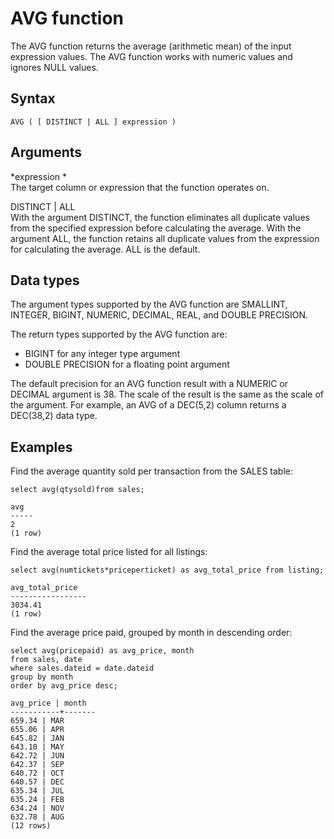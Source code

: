 # AVG function<a name="r_AVG"></a>

 The AVG function returns the average \(arithmetic mean\) of the input expression values\. The AVG function works with numeric values and ignores NULL values\.

## Syntax<a name="r_AVG-synopsis"></a>

```
AVG ( [ DISTINCT | ALL ] expression )
```

## Arguments<a name="r_AVG-arguments"></a>

 *expression *   
The target column or expression that the function operates on\.

DISTINCT \| ALL   
With the argument DISTINCT, the function eliminates all duplicate values from the specified expression before calculating the average\. With the argument ALL, the function retains all duplicate values from the expression for calculating the average\. ALL is the default\.

## Data types<a name="r_AVG-data-types"></a>

 The argument types supported by the AVG function are SMALLINT, INTEGER, BIGINT, NUMERIC, DECIMAL, REAL, and DOUBLE PRECISION\.

The return types supported by the AVG function are: 
+ BIGINT for any integer type argument
+ DOUBLE PRECISION for a floating point argument

The default precision for an AVG function result with a NUMERIC or DECIMAL argument is 38\. The scale of the result is the same as the scale of the argument\. For example, an AVG of a DEC\(5,2\) column returns a DEC\(38,2\) data type\.

## Examples<a name="r_AVG-examples"></a>

Find the average quantity sold per transaction from the SALES table: 

```
select avg(qtysold)from sales;

avg
-----
2
(1 row)
```

Find the average total price listed for all listings: 

```
select avg(numtickets*priceperticket) as avg_total_price from listing;

avg_total_price
-----------------
3034.41
(1 row)
```

Find the average price paid, grouped by month in descending order: 

```
select avg(pricepaid) as avg_price, month 
from sales, date
where sales.dateid = date.dateid
group by month
order by avg_price desc;

avg_price | month
-----------+-------
659.34 | MAR
655.06 | APR
645.82 | JAN
643.10 | MAY
642.72 | JUN
642.37 | SEP
640.72 | OCT
640.57 | DEC
635.34 | JUL
635.24 | FEB
634.24 | NOV
632.78 | AUG
(12 rows)
```